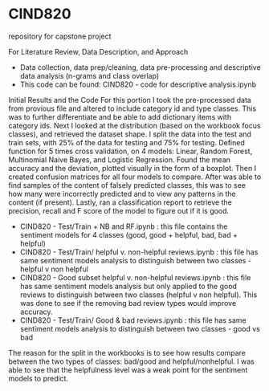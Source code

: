 # CIND820
repository for capstone project

For Literature Review, Data Description, and Approach
  - Data collection, data prep/cleaning, data pre-processing and descriptive data analysis (n-grams and class overlap)
  - This code can be found: CIND820 - code for descriptive analysis.ipynb

Initial Results and the Code
For this portion I took the pre-processed data from provious file and altered to include category id and type classes. This was to further differentiate and be able to add dictionary items with category ids. Next I looked at the distribution (based on the workbook focus classes), and retrieved the dataset shape. I split the data into the test and train sets, with 25% of the data for testing and 75% for testing. Defined function for 5 times cross validation, on 4 models: Linear, Random Forest, Multinomial Naive Bayes, and Logistic Regression. Found the mean accuracy and the deviation, plotted visually in the form of a boxplot. Then I created confusion matrices for all four models to compare. After was able to find samples of the content of falsely predicted classes, this was to see how many were incorrectly predicted and to view any patterns in the content (if present). Lastly, ran a classification report to retrieve the precision, recall and F score of the model to figure out if it is good.

  - CIND820 - Test/Train + NB and RF.ipynb : this file contains the sentiment models for 4 classes (good, good + helpful, bad, bad + helpful)
  - CIND820 - Test/Train/ helpful v. non-helpful reviews.ipynb : this file has same sentiment models analysis to distinguish between two classes - helpful v non helpful
  - CIND820 - Good subset helpful v. non-helpful reviews.ipynb : this file has same sentiment models analysis but only applied to the good reviews to distinguish between two classes (helpful v non helpful). This was done to see if the removing bad review types would improve accuracy.
  - CIND820 - Test/Train/ Good & bad reviews.ipynb :  this file has same sentiment models analysis to distinguish between two classes - good vs bad

The reason for the split in the workbooks is to see how results compare between the two types of classes: bad/good and helpful/nonhelpful. I was able to see that the helpfulness level was a weak point for the sentiment models to predict.
